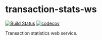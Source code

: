 # transaction-stats-ws

[![Build Status](https://travis-ci.org/landpro/transaction-stats-ws.svg?branch=master)](https://travis-ci.org/landpro/transaction-stats-ws)
[![codecov](https://codecov.io/gh/landpro/transaction-stats-ws/branch/master/graph/badge.svg)](https://codecov.io/gh/landpro/transaction-stats-ws)

Transaction statistics web service.
